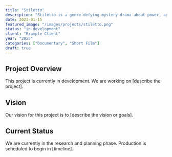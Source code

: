 ```yaml
---
title: "Stiletto"
description: "Stiletto is a genre-defying mystery drama about power, aging, womanhood, and reinvention in an industry that worships youth and discards its icons. At its centre are five women—once the shining stars of the most outrageous soap on TV—who are brought back together for a glossy reboot. But the past doesn’t stay buried. Not when one of them is found dead."
date: 2023-01-15
featured_image: "/images/projects/stiletto.png"
status: "in-development"
client: "Example Client"
year: "2025"
categories: ["Documentary", "Short Film"]
draft: true
---
```


## Project Overview

This project is currently in development. We are working on [describe the project].

## Vision

Our vision for this project is to [describe the vision or goals].

## Current Status

We are currently in the research and planning phase. Production is scheduled to begin in [timeline].